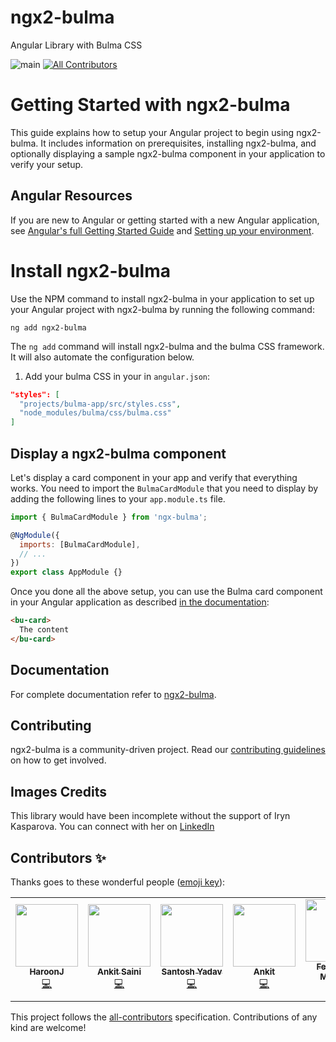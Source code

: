 # ngx2-bulma

Angular Library with Bulma CSS

![main](https://github.com/ngx-builders/ngx-bulma/workflows/main/badge.svg)
[![All Contributors](https://img.shields.io/badge/all_contributors-4-orange.svg?style=flat-square)](#contributors)

# Getting Started with ngx2-bulma

This guide explains how to setup your Angular project to begin using ngx2-bulma. It includes information on prerequisites, installing ngx2-bulma, and optionally displaying a sample ngx2-bulma component in your application to verify your setup.

## Angular Resources

 <p>If you are new to Angular or getting started with a new Angular application, see <a href="https://angular.io/start">Angular's full Getting Started Guide</a>
 and <a href="https://angular.io/guide/setup-local">Setting up your environment</a>.</p>

# Install ngx2-bulma

Use the NPM command to install ngx2-bulma in your application to set up your Angular project with ngx2-bulma by running the following command:

```shell
ng add ngx2-bulma
```

The `ng add` command will install ngx2-bulma and the bulma CSS framework.
It will also automate the configuration below.

1. Add your bulma CSS in your in `angular.json`:

```json
"styles": [
  "projects/bulma-app/src/styles.css",
  "node_modules/bulma/css/bulma.css"
]
```

## Display a ngx2-bulma component

Let's display a card component in your app and verify that everything works. You need to import the `BulmaCardModule` that you need to display by adding the following lines to your `app.module.ts` file.

```javascript
import { BulmaCardModule } from 'ngx-bulma';

@NgModule({
  imports: [BulmaCardModule],
  // ...
})
export class AppModule {}
```

Once you done all the above setup, you can use the Bulma card component in your Angular application as described [in the documentation](https://ngx2-bulma.netlify.app/components/card):

```html
<bu-card>
  The content
</bu-card>
```

## Documentation

For complete documentation refer to [ngx2-bulma](https://ngx2-bulma.netlify.com/).

## Contributing

ngx2-bulma is a community-driven project. Read our [contributing guidelines](./CONTRIBUTING.md) on how to get involved.

## Images Credits

This library would have been incomplete without the support of Iryn Kasparova. You can connect with her on [LinkedIn](https://www.linkedin.com/in/iryn-kasparova/)

## Contributors ✨

Thanks goes to these wonderful people ([emoji key](https://allcontributors.org/docs/en/emoji-key)):

<!-- ALL-CONTRIBUTORS-LIST:START - Do not remove or modify this section -->
<!-- prettier-ignore-start -->
<!-- markdownlint-disable -->
<table>
  <tr>
    <td align="center"><a href="https://github.com/haroon786"><img src="https://avatars0.githubusercontent.com/u/20164301?v=4" width="100px;" alt=""/><br /><sub><b>HaroonJ</b></sub></a><br /><a href="https://github.com/ngx-builders/ngx-bulma/commits?author=haroon786" title="Code">💻</a></td>
    <td align="center"><a href="https://github.com/ankitsaini345"><img src="https://avatars2.githubusercontent.com/u/37847177?v=4" width="100px;" alt=""/><br /><sub><b>Ankit Saini</b></sub></a><br /><a href="https://github.com/ngx-builders/ngx-bulma/commits?author=ankitsaini345" title="Code">💻</a></td>
    <td align="center"><a href="https://www.santoshyadav.dev"><img src="https://avatars3.githubusercontent.com/u/11923975?v=4" width="100px;" alt=""/><br /><sub><b>Santosh Yadav</b></sub></a><br /><a href="https://github.com/ngx-builders/ngx-bulma/commits?author=santoshyadav198613" title="Code">💻</a></td>
    <td align="center"><a href="https://ankitsharmablogs.com/"><img src="https://avatars1.githubusercontent.com/u/33789321?v=4" width="100px;" alt=""/><br /><sub><b>Ankit</b></sub></a><br /><a href="https://github.com/ngx-builders/ngx-bulma/commits?author=AnkitSharma-007" title="Code">💻</a></td>
    <td align="center"><a href="https://www.ferdinand-malcher.de"><img src="https://avatars1.githubusercontent.com/u/1683147?v=4" width="100px;" alt=""/><br /><sub><b>Ferdinand Malcher</b></sub></a><br /><a href="https://github.com/ngx-builders/ngx-bulma/commits?author=fmalcher" title="Code">💻</a></td>
  </tr>
</table>

<!-- markdownlint-enable -->
<!-- prettier-ignore-end -->
<!-- ALL-CONTRIBUTORS-LIST:END -->

This project follows the [all-contributors](https://github.com/all-contributors/all-contributors) specification. Contributions of any kind are welcome!
